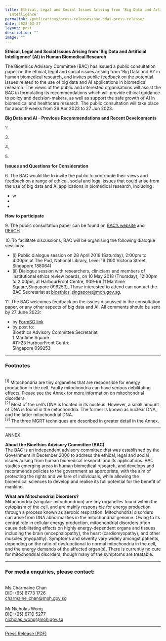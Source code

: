 ```yaml
---
title: Ethical, Legal and Social Issues Arising from 'Big Data and Artificial
  Intelligence'
permalink: /publications/press-releases/bac-bdai-press-release/
date: 2023-03-27
layout: post
description: ""
image: ""
---
```

**Ethical, Legal and Social Issues Arising from 'Big Data and Artificial Intelligence' (AI) in Human Biomedical Research**

The Bioethics Advisory Committee (BAC) has issued a public consultation paper on the ethical, legal and social issues arising from 'Big Data and AI' in human biomedical research, and invites public feedback on the potential issues related to the use of big data and AI applications in biomedical research. The views of the public and interested organisations will assist the BAC in formulating its recommendations which will provide ethical guidance to policy and decision-makers, as well as support the safe growth of AI in biomedical and healthcare research.  The public consultation will take place for about 9 weeks from 26 Apr 2023 to 27 Jun 2023.

**Big Data and AI – Previous Recommendations and Recent Developments**

2\.  

3\.  

4\. 

5\. 

**Issues and Questions for Consideration**

6\. The BAC would like to invite the public to contribute their views and feedback on a range of ethical, social and legal issues that could arise from the use of big data and AI applications in biomedical research, including :
 - w
 - 
 -  
 
**How to participate**

9\. The public consultation paper can be found on <a href="https://www.bioethics-singapore.gov.sg/">BAC’s website</a> and <a href="https://www.reach.gov.sg/">REACH</a>.

10\. To facilitate discussions, BAC will be organising the following dialogue sessions:
* (i) Public dialogue session on 28 April 2018 (Saturday), 2:00pm to 4:00pm,at The Pod, National Library, Level 16 (100 Victoria Street, Singapore 188064)
* (ii) Dialogue session with researchers, clinicians and members of institutional ethics review boards, on 10 May 2018 (Thursday), 12:00pm to 2:00pm, at HarbourFront Centre, #09-66 (1 Maritime Square,Singapore 099253). Those interested to attend can contact the BAC Secretariat at bioethics_singapore@moh.gov.sg. 

11\. The BAC welcomes feedback on the issues discussed in the consultation paper, or any other aspects of big data and AI. All comments should be sent by 27 June 2023:
- by  <a href="https://form.gov.sg/641cfda6e9ca7c0012eae318">FormSG link</a>
- by post to:<br>
  Bioethics Advisory Committee Secretariat<br>
  1 Maritime Square<br>
  #11-23 HarbourFront Centre<br>
  Singapore 099253<br>
  
---

### **Footnotes**
<br><sup>[1]</sup> Mitochondria are tiny organelles that are responsible for energy production in the cell. Faulty mitochondria can have serious debilitating effects. Please see the Annex for more information on mitochondrial disorders.
<br><sup>[2]</sup> Most of the cell’s DNA is located in its nucleus. However, a small amount of DNA is found in the mitochondria. The former is known as nuclear DNA, and the latter mitochondrial DNA.
<br><sup>[3]</sup> The three MGRT techniques are described in greater detail in the Annex. 

---

ANNEX

**About the Bioethics Advisory Committee (BAC)**
<br>The BAC is an independent advisory committee that was established by the Government in December 2000 to address the ethical, legal and social issues arising from human biomedical research and its applications. BAC studies emerging areas in human biomedical research, and develops and recommends policies to the government as appropriate, with the aim of protecting the rights and welfare of individuals, while allowing the biomedical sciences to develop and realise its full potential for the benefit of mankind.

**What are Mitochondrial Disorders?**
<br>Mitochondria (singular: mitochondrion) are tiny organelles found within the cytoplasm of the cell, and are mainly responsible for energy production through a process known as aerobic respiration. Mitochondrial disorders can arise from DNA abnormalities in the mitochondrial genome. Owing to its central role in cellular energy production, mitochondrial disorders often cause debilitating effects on highly energy-dependent organs and tissues including the brain (encephalopathy), the heart (cardiomyopathy), and other muscles (myopathy). Symptoms and severity vary widely amongst patients, depending on the ratio of dysfunctional to normal mitochondria in the cell, and the energy demands of the affected organ(s). There is currently no cure for mitochondrial disorders, though many of the symptoms are treatable.



---

### **For media enquiries, please contact:**

<br>Ms Charmaine Chan
<br>DID: (65) 6773 1726
<br><charmaine_chan@moh.gov.sg>
<br>
<br>Mr Nicholas Wong
<br>DID: (65) 6710 5277 
<br><nicholas_wong@moh.gov.sg>

---

[Press Release (PDF)](/files/publications/press-releases/bac-mgrt-press-release.pdf)